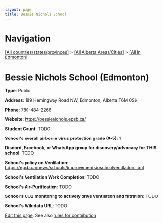 ```yaml
---
layout: page
title: Bessie Nichols School
---
```

# Navigation

[[All countries/states/provinces]](../../..) > [[All Alberta Areas/Cities]](../..) > [[All In Edmonton]](..)

# Bessie Nichols School (Edmonton)

**Type**: Public

**Address**: 189 Hemingway Road NW, Edmonton, Alberta T6M 0S6

**Phone**: 780-484-2266

**Website**: <https://bessienichols.epsb.ca/>

**Student Count**: TODO

**School's overall airborne virus protection grade (0-5)**: 1

**Discord, Facebook, or WhatsApp group for discovery/advocacy for THIS school**: TODO

**School's policy on Ventilation**: <https://epsb.ca/news/schools/improvementstoschoolventilation.html>

**School's Ventilation Work Completion**: TODO

**School's Air-Purification**: TODO

**School's CO2 monitoring to actively drive ventilation and filtration**: TODO

**School's Wikidata URL**: TODO


[Edit this page](https://github.com/ventilate-schools/AB/edit/main/./Edmonton/Bessie_Nichols_School.md). See also [rules for contribution](../../../contribution-rules/)